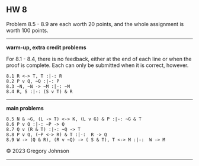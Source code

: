 ## HW 8


Problem 8.5 - 8.9 are each worth 20 points, and the whole assignment is worth 100 points. 


---

**warm-up, extra credit problems**

For 8.1 - 8.4, there is no feedback, either at the end of each line or when the proof is complete. Each can only be submitted when it is correct, however. 

~~~{.ProofChecker .JohnsonSL options="fonts tabindent render" guides="fitch" feedback="none" points="1" late-credit="1"}
8.1 R <-> T, T :|-: R 
8.2 P v Q, ~Q :|-: P 
8.3 ~N, ~N -> ~M :|-: ~M
8.4 R, S :|-: (S v T) & R 
~~~

---

**main problems**

~~~{.ProofChecker .JohnsonSL options="fonts tabindent render" guides="fitch" points="20" late-credit="16"}
8.5 N & ~G, (L -> T) <-> K, (L v G) & P :|-: ~G & T
8.6 P v Q :|-: ~P -> Q
8.7 Q v (R & T) :|-: ~Q -> T
8.8 P v Q, (~P <-> R) & T :|-:  R -> Q
8.9 W -> (Q & R), (R v ~Q) -> ( S & T), T <-> M :|-:  W -> M
~~~

&copy; 2023 Gregory Johnson 
 
---